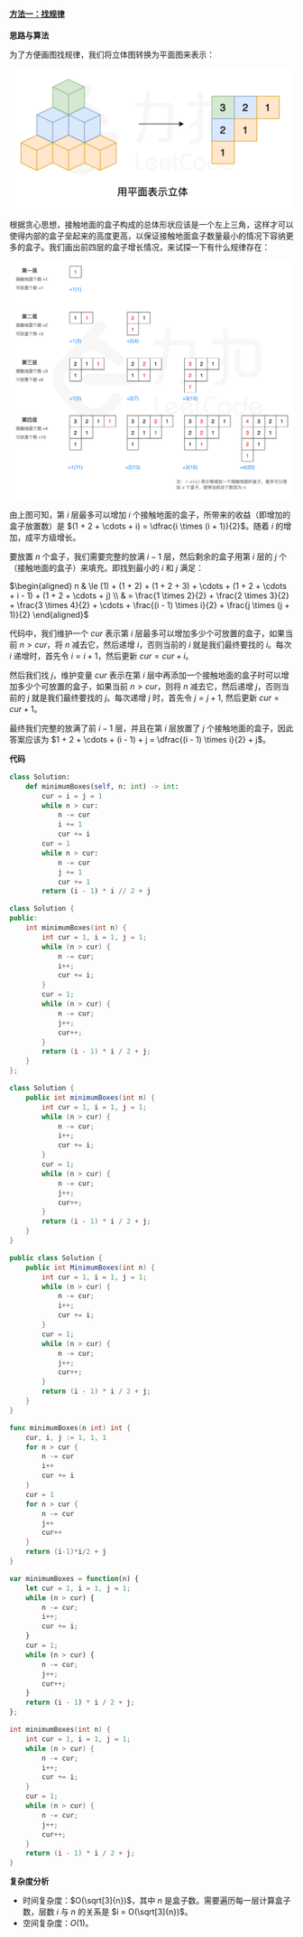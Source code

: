﻿#### [方法一：找规律](https://leetcode.cn/problems/building-boxes/solutions/2030450/fang-zhi-he-zi-by-leetcode-solution-7ah2/)

**思路与算法**

为了方便画图找规律，我们将立体图转换为平面图来表示：

![](./assets/img/Solution1739_2_01.png)

根据贪心思想，接触地面的盒子构成的总体形状应该是一个左上三角，这样才可以使得内部的盒子垒起来的高度更高，以保证接触地面盒子数量最小的情况下容纳更多的盒子。我们画出前四层的盒子增长情况，来试探一下有什么规律存在：

![](./assets/img/Solution1739_2_02.png)

由上图可知，第 $i$ 层最多可以增加 $i$ 个接触地面的盒子，所带来的收益（即增加的盒子放置数）是 $(1 + 2 + \cdots + i) = \dfrac{i \times (i + 1)}{2}$。随着 $i$ 的增加，成平方级增长。

要放置 $n$ 个盒子，我们需要完整的放满 $i - 1$ 层，然后剩余的盒子用第 $i$ 层的 $j$ 个（接触地面的盒子）来填充。即找到最小的 $i$ 和 $j$ 满足：

$\begin{aligned} n & \le (1) + (1 + 2) + (1 + 2 + 3) + \cdots + (1 + 2 + \cdots + i - 1) + (1 + 2 + \cdots + j) \\ & = \frac{1 \times 2}{2} + \frac{2 \times 3}{2} + \frac{3 \times 4}{2} + \cdots + \frac{(i - 1) \times i}{2} + \frac{j \times (j + 1)}{2} \end{aligned}$

代码中，我们维护一个 $cur$ 表示第 $i$ 层最多可以增加多少个可放置的盒子，如果当前 $n \gt cur$，将 $n$ 减去它，然后递增 $i$，否则当前的 $i$ 就是我们最终要找的 $i$。每次 $i$ 递增时，首先令 $i = i + 1$，然后更新 $cur = cur + i$。

然后我们找 $j$，维护变量 $cur$ 表示在第 $i$ 层中再添加一个接触地面的盒子时可以增加多少个可放置的盒子，如果当前 $n \gt cur$，则将 $n$ 减去它，然后递增 $j$，否则当前的 $j$ 就是我们最终要找的 $j$。每次递增 $j$ 时，首先令 $j = j + 1$, 然后更新 $cur = cur+ 1$。

最终我们完整的放满了前 $i - 1$ 层，并且在第 $i$ 层放置了 $j$ 个接触地面的盒子，因此答案应该为 $1 + 2 + \cdots + (i - 1) + j = \dfrac{(i - 1) \times i}{2} + j$。

**代码**

```python
class Solution:
    def minimumBoxes(self, n: int) -> int:
        cur = i = j = 1
        while n > cur:
            n -= cur
            i += 1
            cur += i
        cur = 1
        while n > cur:
            n -= cur
            j += 1
            cur += 1
        return (i - 1) * i // 2 + j
```

```cpp
class Solution {
public:
    int minimumBoxes(int n) {
        int cur = 1, i = 1, j = 1;
        while (n > cur) {
            n -= cur;
            i++;
            cur += i;
        }
        cur = 1;
        while (n > cur) {
            n -= cur;
            j++;
            cur++;
        }
        return (i - 1) * i / 2 + j;
    }
};
```

```java
class Solution {
    public int minimumBoxes(int n) {
        int cur = 1, i = 1, j = 1;
        while (n > cur) {
            n -= cur;
            i++;
            cur += i;
        }
        cur = 1;
        while (n > cur) {
            n -= cur;
            j++;
            cur++;
        }
        return (i - 1) * i / 2 + j;
    }
}
```

```c#
public class Solution {
    public int MinimumBoxes(int n) {
        int cur = 1, i = 1, j = 1;
        while (n > cur) {
            n -= cur;
            i++;
            cur += i;
        }
        cur = 1;
        while (n > cur) {
            n -= cur;
            j++;
            cur++;
        }
        return (i - 1) * i / 2 + j;
    }
}
```

```go
func minimumBoxes(n int) int {
    cur, i, j := 1, 1, 1
    for n > cur {
        n -= cur
        i++
        cur += i
    }
    cur = 1
    for n > cur {
        n -= cur
        j++
        cur++
    }
    return (i-1)*i/2 + j
}
```

```javascript
var minimumBoxes = function(n) {
    let cur = 1, i = 1, j = 1;
    while (n > cur) {
        n -= cur;
        i++;
        cur += i;
    }
    cur = 1;
    while (n > cur) {
        n -= cur;
        j++;
        cur++;
    }
    return (i - 1) * i / 2 + j;
};
```

```c
int minimumBoxes(int n) {
    int cur = 1, i = 1, j = 1;
    while (n > cur) {
        n -= cur;
        i++;
        cur += i;
    }
    cur = 1;
    while (n > cur) {
        n -= cur;
        j++;
        cur++;
    }
    return (i - 1) * i / 2 + j;
}
```

**复杂度分析**

-   时间复杂度：$O(\sqrt[3]{n})$，其中 $n$ 是盒子数。需要遍历每一层计算盒子数，层数 $i$ 与 $n$ 的关系是 $i = O(\sqrt[3]{n})$。
-   空间复杂度：$O(1)$。
